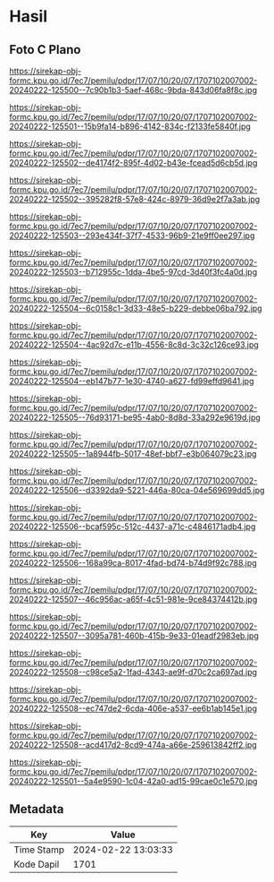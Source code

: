 # Hasil

## Foto C Plano

https://sirekap-obj-formc.kpu.go.id/7ec7/pemilu/pdpr/17/07/10/20/07/1707102007002-20240222-125500--7c90b1b3-5aef-468c-9bda-843d06fa8f8c.jpg

https://sirekap-obj-formc.kpu.go.id/7ec7/pemilu/pdpr/17/07/10/20/07/1707102007002-20240222-125501--15b9fa14-b896-4142-834c-f2133fe5840f.jpg

https://sirekap-obj-formc.kpu.go.id/7ec7/pemilu/pdpr/17/07/10/20/07/1707102007002-20240222-125502--de4174f2-895f-4d02-b43e-fcead5d6cb5d.jpg

https://sirekap-obj-formc.kpu.go.id/7ec7/pemilu/pdpr/17/07/10/20/07/1707102007002-20240222-125502--395282f8-57e8-424c-8979-36d9e2f7a3ab.jpg

https://sirekap-obj-formc.kpu.go.id/7ec7/pemilu/pdpr/17/07/10/20/07/1707102007002-20240222-125503--293e434f-37f7-4533-96b9-21e9ff0ee297.jpg

https://sirekap-obj-formc.kpu.go.id/7ec7/pemilu/pdpr/17/07/10/20/07/1707102007002-20240222-125503--b712955c-1dda-4be5-97cd-3d40f3fc4a0d.jpg

https://sirekap-obj-formc.kpu.go.id/7ec7/pemilu/pdpr/17/07/10/20/07/1707102007002-20240222-125504--6c0158c1-3d33-48e5-b229-debbe06ba792.jpg

https://sirekap-obj-formc.kpu.go.id/7ec7/pemilu/pdpr/17/07/10/20/07/1707102007002-20240222-125504--4ac92d7c-e11b-4556-8c8d-3c32c126ce93.jpg

https://sirekap-obj-formc.kpu.go.id/7ec7/pemilu/pdpr/17/07/10/20/07/1707102007002-20240222-125504--eb147b77-1e30-4740-a627-fd99effd9641.jpg

https://sirekap-obj-formc.kpu.go.id/7ec7/pemilu/pdpr/17/07/10/20/07/1707102007002-20240222-125505--76d93171-be95-4ab0-8d8d-33a292e9619d.jpg

https://sirekap-obj-formc.kpu.go.id/7ec7/pemilu/pdpr/17/07/10/20/07/1707102007002-20240222-125505--1a8944fb-5017-48ef-bbf7-e3b064079c23.jpg

https://sirekap-obj-formc.kpu.go.id/7ec7/pemilu/pdpr/17/07/10/20/07/1707102007002-20240222-125506--d3392da9-5221-446a-80ca-04e569699dd5.jpg

https://sirekap-obj-formc.kpu.go.id/7ec7/pemilu/pdpr/17/07/10/20/07/1707102007002-20240222-125506--bcaf595c-512c-4437-a71c-c4846171adb4.jpg

https://sirekap-obj-formc.kpu.go.id/7ec7/pemilu/pdpr/17/07/10/20/07/1707102007002-20240222-125506--168a99ca-8017-4fad-bd74-b74d9f92c788.jpg

https://sirekap-obj-formc.kpu.go.id/7ec7/pemilu/pdpr/17/07/10/20/07/1707102007002-20240222-125507--46c956ac-a65f-4c51-981e-9ce84374412b.jpg

https://sirekap-obj-formc.kpu.go.id/7ec7/pemilu/pdpr/17/07/10/20/07/1707102007002-20240222-125507--3095a781-460b-415b-9e33-01eadf2983eb.jpg

https://sirekap-obj-formc.kpu.go.id/7ec7/pemilu/pdpr/17/07/10/20/07/1707102007002-20240222-125508--c98ce5a2-1fad-4343-ae9f-d70c2ca697ad.jpg

https://sirekap-obj-formc.kpu.go.id/7ec7/pemilu/pdpr/17/07/10/20/07/1707102007002-20240222-125508--ec747de2-6cda-406e-a537-ee6b1ab145e1.jpg

https://sirekap-obj-formc.kpu.go.id/7ec7/pemilu/pdpr/17/07/10/20/07/1707102007002-20240222-125508--acd417d2-8cd9-474a-a66e-259613842ff2.jpg

https://sirekap-obj-formc.kpu.go.id/7ec7/pemilu/pdpr/17/07/10/20/07/1707102007002-20240222-125501--5a4e9590-1c04-42a0-ad15-99cae0c1e570.jpg


## Metadata

| Key        | Value               |
| ---------- | ------------------- |
| Time Stamp | 2024-02-22 13:03:33 |
| Kode Dapil | 1701                |



